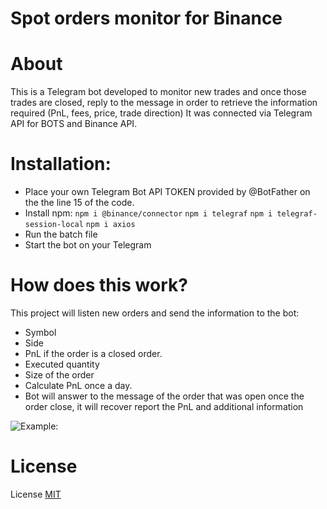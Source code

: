# Spot orders monitor for Binance
# About
This is a Telegram bot developed to monitor new trades and once those trades are closed, reply to the message in order to retrieve the information required (PnL, fees, price, trade direction)
It was connected via Telegram API for BOTS and Binance API.
# Installation:
- Place your own Telegram Bot API TOKEN provided by @BotFather on the the line 15 of the code.
- Install npm:
```npm i @binance/connector```
```npm i telegraf```
```npm i telegraf-session-local```
```npm i axios```
- Run the batch file
- Start the bot on your Telegram
# How does this work?
This project will listen new orders and send the information to the bot:
- Symbol
- Side
- PnL if the order is a closed order.
- Executed quantity
- Size of the order
- Calculate PnL once a day.
- Bot will answer to the message of the order that was open once the order close, it will recover report the PnL and additional information

![Example:](https://github.com/cambiosdak/spot-monitor-binance/blob/master/example/image.png)

# License
License [MIT](https://opensource.org/license/mit/)

